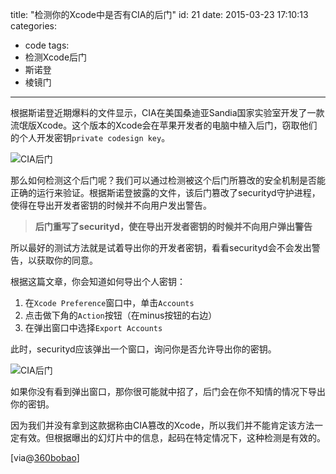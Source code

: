 title: "检测你的Xcode中是否有CIA的后门"
id: 21
date: 2015-03-23 17:10:13
categories:
  - code
tags:
  - 检测Xcode后门
  - 斯诺登
  - 棱镜门
  
---
根据斯诺登近期爆料的文件显示，CIA在美国桑迪亚Sandia国家实验室开发了一款流氓版Xcode。这个版本的Xcode会在苹果开发者的电脑中植入后门，窃取他们的个人开发密钥`private codesign key`。

![CIA后门](http://static.blog.lurrpis.com/1.png)

那么如何检测这个后门呢？我们可以通过检测被这个后门所篡改的安全机制是否能正确的运行来验证。根据斯诺登披露的文件，该后门篡改了securityd守护进程，使得在导出开发者密钥的时候并不向用户发出警告。
>**后门重写了securityd，使在导出开发者密钥的时候并不向用户弹出警告**

所以最好的测试方法就是试着导出你的开发者密钥，看看securityd会不会发出警告，以获取你的同意。

根据这篇文章，你会知道如何导出个人密钥：

1. 在`Xcode Preference`窗口中，单击`Accounts`
2. 点击做下角的`Action`按钮（在minus按钮的右边）
3. 在弹出窗口中选择`Export Accounts`

此时，securityd应该弹出一个窗口，询问你是否允许导出你的密钥。

![CIA后门](http://static.blog.lurrpis.com/2.png)

如果你没有看到弹出窗口，那你很可能就中招了，后门会在你不知情的情况下导出你的密钥。

因为我们并没有拿到这款据称由CIA篡改的Xcode，所以我们并不能肯定该方法一定有效。但根据曝出的幻灯片中的信息，起码在特定情况下，这种检测是有效的。

[via@<a href="http://bobao.360.cn/news/detail/1302.html" target="_blank">360bobao</a>]